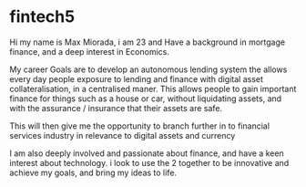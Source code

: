 # fintech5
Hi my name is Max Miorada, i am 23 and Have a background in mortgage finance, and a deep interest in Economics.

My career Goals are to develop an autonomous lending system the allows every day people exposure to lending and finance with digital asset collateralisation, in a centralised maner. This allows people to gain important finance for things such as a house or car, without liquidating assets, and with the assurance / insurance that their assets are safe.

This will then give me the opportunity to branch further in to financial services industry in relevance to digital assets and currency


I am also deeply involved and passionate about finance, and have a keen interest about technology. i look to use the 2 together to be innovative and achieve my goals, and bring my ideas to life.